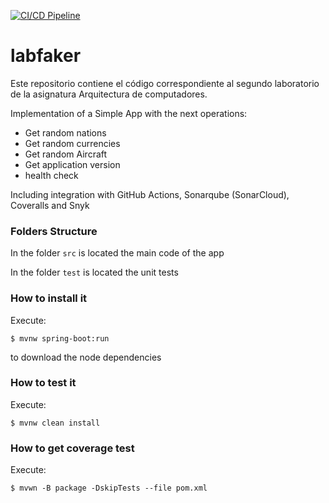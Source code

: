 [![CI/CD Pipeline](https://github.com/galvanic90/labfaker/actions/workflows/build.yml/badge.svg)](https://github.com/galvanic90/labfaker/actions/workflows/build.yml)

# labfaker

Este repositorio contiene el código correspondiente al segundo laboratorio de la asignatura Arquitectura de 
computadores.

Implementation of a Simple App with the next operations:

* Get random nations
* Get random currencies
* Get random Aircraft
* Get application version
* health check

Including integration with GitHub Actions, Sonarqube (SonarCloud), Coveralls and Snyk

### Folders Structure

In the folder `src` is located the main code of the app

In the folder `test` is located the unit tests

### How to install it

Execute:

```shell
$ mvnw spring-boot:run
```
to download the node dependencies

### How to test it

Execute:

```shell
$ mvnw clean install
```

### How to get coverage test

Execute:

```shell
$ mvwn -B package -DskipTests --file pom.xml
```